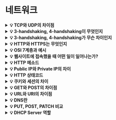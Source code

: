 # 네트워크

<details>
<summary><strong>💡 TCP와 UDP의 차이점</strong></summary>
  <ul>
    <li>TCP는 연결형 서비스, 전송 순서 보장 O, 신뢰성 보장 O, 느림</li>
    <li>UDP는 비연결형 서비스, 전송 순서 보장 X, 신뢰성 보장 X, 빠름</li>
  </ul>
</details>

<details>
<summary><strong>💡 3-handshaking, 4-handshaking이 무엇인지</strong></summary>
  <ul>
    <li>패킷 전송을 위해 논리적 경로를 배정하기 위한 연결 설정 및 해제 과정</li>
  </ul>
</details>

<details>
<summary><strong>💡 3-handshaking, 4-handshaking가 무슨 차이인지</strong></summary>
  <ul>
    <li>연결 해제 과정에서 Server측에서 아직 보낼 데이터가 남아있을 수 있기 때문에 FIN에 대한 ACK만 보내고, Server측에서 데이터를 다 보낸 후 FIN을 보내는 과정이 필요하다.</li>
  </ul>
</details>

<details>
<summary><strong>💡 HTTP와 HTTPS는 무엇인지</strong></summary>
  <ul>
    <li>HTTP</li>
    <ul>
      <li>
      	HyperText Transfer Protocol
      </li>
			<li>
      	웹 상에서 클라이언트와 서버 간에 요청 및 응답으로 정보를 주고 받을 수 있도록 해주는 프로토콜
      </li>
      <li>
      	TCP/UDP를 사용하며, 80번 포트를 사용한다.
      </li>
      <li>
      	비연결성(connectionless) : 클라이언트가 서버에 요청을 보내고 서버가 이에 적절한 응답을 클라이언트로 보낸 후 연결이 바로 끊긴다.
      </li>
      <li>
      	무상태(stateless) : 연결이 끊기는 순간 클라이언트와 서버의 통신은 종료되며 상태 정보를 유지하지 않는다.
      </li>
    </ul>
    <li>HTTPS</li>
    <ul>
      <li>
      	HyperText Transfer Protocol over Secure Socket Layer
      </li>
      <li>
      	HTTP의 보안이 강화된 버전의 프로토콜
      </li>
      <li>
      	기본 TCP/IP 포트로 443번 포트를 사용한다.
      </li>
      <li>
      	소켓 통신에서 일반 텍스트를 이용하는 대신, 웹 상에서 정보를 암호화하는 SSL이나 TLS 프로토콜을 이용해 세션 데이터를 암호화한다.
      </li>
      <li>
      	데이터의 적절한 보호를 보장한다.
      </li>
    </ul>
  </ul>
</details>

<details>
<summary><strong>💡 OSI 7계층과 예시</strong></summary>
  <ul>
    <li>1계층 physical (물리)계층 : 물리적인 연결을 통한 데이터 전송</li>
      	ex) 허브
    <li>2계층 datalink layer(데이터링크 계층) : mac 주소를 사용한 통신, 오류와 재전송 담당.</li>
    		ex) 스위치
    <li>3계층 network layer(네트워크 계층) : 패킷형태의 데이터를 목적지까지 전달</li>
    		ex) ip, route
    <li>4계층 transport layer(전송 계층) : end to end의 신뢰성 있는 통신을 보장</li>
    		ex) tcp, udp
    <li>5계층 session layer(세션 게층) : 응용프로그램간의 대화를 위한 구조 제공 및 관리</li>
    		ex) ssh, tls
    <li>6계층 presentation layer(프리젠테이션 계층) : 데이터 포맷 결정, 포맷을 상호 변환</li>
    		ex) ASCII, JPEG 등
    <li>7계층 application layer(응용 계층) : 사용자 인터페이스 역할</li>
    		ex) http, DNS 등
  </ul>
</details>

<details>
<summary><strong>💡 웹사이트에 접속했을 때 어떤 일이 일어나는가?</strong></summary>
    <li> ex) www.naver.com 을 주소창에 입력하면 어떤 일이 벌어질까?</li><br>    
    <ol>
    <li>사용자가 웹 브라우저를 통해 찾고 싶은 웹 페이지의 URL 주소를 입력함.</li>
    <li>사용자가 입력한 URL 주소 중에서 도메인 네임(domain name) 부분을 DNS 서버에서 검색함.</li>
    <li>DNS 서버에서 해당 도메인 네임에 해당하는 IP 주소를 찾아 사용자가 입력한 URL 정보와 함께 전달함.</li>
    <li>웹 페이지 URL 정보와 전달받은 IP 주소는 HTTP 프로토콜을 사용하여 HTTP 요청 메시지를 생성함. 이렇게 생성된 HTTP 요청 메시지는 TCP 프로토콜을 사용하여 인터넷을 거쳐 해당 IP 주소의 컴퓨터로 전송됨.</li>
    <li>이렇게 도착한 HTTP 요청 메시지는 HTTP 프로토콜을 사용하여 웹 페이지 URL 정보로 변환됨.</li>
    <li>웹 서버는 도착한 웹 페이지 URL 정보에 해당하는 데이터를 검색함.</li>
    <li>검색된 웹 페이지 데이터는 또다시 HTTP 프로토콜을 사용하여 HTTP 응답 메시지를 생성함. 이렇게 생성된 HTTP 응답 메시지는 TCP 프로토콜을 사용하여 인터넷을 거쳐 원래 컴퓨터로 전송됨.  </li>
    <li>도착한 HTTP 응답 메시지는 HTTP 프로토콜을 사용하여 웹 페이지 데이터로 변환됨. </li>
    <li>변환된 웹 페이지 데이터는 웹 브라우저에 의해 출력되어 사용자가 볼 수 있게 됨.</li>
    </ol>
</details>
<details>
<summary><strong>💡 HTTP 메소드</strong></summary>
  <ul>
    <li>POST: 데이터 생성 (Create)</li>
    <li>GET: 데이터 조회 (Read)</li>
    <li>PUT: 데이터 전체 수정 (Update/Replace)</li>
    <li>PATCH: 데이터 부분 수정 (Update/Modify)</li>
    <li>DELETE: 데이터 삭제 (Delete)</li>
  </ul>
</details>

<details>
<summary><strong>💡 Public IP와 Private IP의 차이</strong></summary>
  <ul>
  	<li>공인 IP (Public IP)</li>
		<ul>
    		<li>전세계에서 유일한 IP로, ISP(인터넷 서비스 공급자)가 제공하는 IP주소이다.</li>
    		<li>외부에 공개되어 있기 때문에 인터넷에 연결된 다른 장비로부터 접근이 가능하다.</li>
    		<li>방화벽 등 보안 설정을 해줄 필요가 있다.</li>
		</ul>
	<li>사설 IP (Private IP)
		<ul>
    		<li>특정 네트워크 안에서 사용되는 IP주소</li>
    		<li>IPv4 의 부족으로 인해 모든 네트워크가 공인 IP를 사용하는 것은 불가능하기 때문에 네트워크 안에서 라우터를 통해 할당받는 가상의 주소이다.</li>
    		<li>별도의 설정 없이는 외부에서 접근 불가능하다.</li>
		</ul>
  </ul>
</details>

<details>
<summary><strong>💡 HTTP 상태코드</strong></summary>
  <ul>
    <li>1xx (Informational) : 요청이 수신되어 처리중 → 거의 사용안함</li>
    <li>2xx (Successful) : 요청 정상 처리</li>
    <li>3xx (Redirection) : 요청을 완료하려면 추가 행동이 필요</li>
    <li>4xx (Client Error) : 클라이언트 오류, 잘못된 문법등으로 서버가 요청을 수행할 수 없음</li>
    <li>5xx (Server Error) : 서버 오류, 서버가 정상 요청을 처리하지 못함.</li>
  </ul>
</details>
<details>
<summary><strong>💡 쿠키와 세션의 차이</strong></summary>
  <ul>
    <li>쿠키는 웹사이트 접속시 접속자의 개인장치에 다운로드 되고 브라우저에 저장되는 데이터이다.</li>
    <li>세션는 웹사이트 접속시 방문자메모리에 저장하는 것이 아닌 웹 서버가 세션 아이디 파일을 만들어 서비스가 돌아가고 있는 서버에 저장을 하는것을 말한다.</li>
    <li>차이점
    	<ol>
        <li>정보가 저장되는 위치가 다르다 -> 쿠키는 클라이언트(브라우저)에 저장. 서버는 세션에 저장</li>
        <li>보안 면에서 세션이 우수하다 (서버에서 처리를 해주므로)</li>	
        <li>속도는 쿠키가 빠르다 (서버를 이용하지 않으므로)</li>
      </ol>
    </li>
  </ul>
</details>

<details>
<summary><strong>💡 GET와 POST의 차이점</strong></summary>
  <ul>
    <li>GET 은 데이터를 조회하기 위해 사용되는 방식으로 데이터를 헤더에 추가하여 전송하는 방식이다.
    	<ul>
        <li>URL에 데이터가 노출되므로 보안적으로 중요한 데이터를 포함해서는 안된다.</li>
      </ul>
    </li>
    <li>POST 는 데이터를 추가 및 수정하기 위해 사용되는 방식으로 데이터를 HTTP 메세지의 body에 추가하여 전송하는 방식이다.
    	<ul>
        <li>URL에 데이터가 노출되지 않아 GET 보다는 비교적 안전하다.</li>
        <li>HTTP 메세지의 body는 길이 제한이 없기 때문에 대용량 데이터를 전송할때 적합하다. </li>
      </ul>
    </li>
    <img width="476" alt="스크린샷 2023-02-26 21 39 41" src="https://user-images.githubusercontent.com/67703882/221411001-3acb3111-edd6-48c8-b6ff-bbe841729515.png">
  </ul>
</details>
<details>
<summary><strong>💡 URL와 URI의 차이점</strong></summary>
  <ul>
      <li>URI(Uniform Resource Identifier)
    	<ul>
        <li>특정 리소스를 식별하는 통합 자원 식별자를 의미한다.</li>
        <li>웹 브라우저 파일을 비롯한 리소스를 식별하는 고유한 문자열 시퀀스이다.</li>
      </ul>
    </li>
    <li>URL(Uniform Resource Locator)
    	<ul>
        <li>컴퓨터 네트워크 상에서 통합 자원(리소스)가 어디에 위치하고 있는지 나타내기 위한 규약이다.</li>
        <li>URI의 서브셋이다.</li>
        <li>어떻게 위치를 찾고 도달할 수 있는지까지 포함되어야하기 떄문에 프로토콜(http,https,ftp 등) + 이름 의 형태여야한다. </li>
      </ul>
    </li>
  </ul>
</details>
<details>
<summary><strong>💡 DNS란</strong></summary>
  <ul>
    <li>컴퓨터의 주소를 찾기 위해, 사람이 이해할 수 있는 Domain Name과 숫자로 된 IP 주소를 서로 변환하는 역할을 한다.</li>
    <li>라우팅 시, 많은 Domain이 존재하기 때문에 계층적으로 분리하여 DNS를 관리한다.
    	<ol>
        <li>Root DNS 서버
        	<ul>
            <li>가장 최상위에 위치한다.</li>
            <li>ICANN(국제인터넷주소관리기구)에서 관리한다.</li>
            <li>도메인에 따라 다음 DNS 서버로 라우팅한다.</li>
          </ul>
        </li>
        <li>TLD(Top Level Doamin) 서버
        	<ul>
            <li>.org .com과 같은 일반 최상위 도메인</li>
            <li>.kr등 국가 코드 최상위 도메인</li>
            <li>최상위 도메인의 IP를 저장한다.</li>
            <li>이후, 도메인과 연관된 다음 DNS 서버로 라우팅한다.</li>
          </ul>
        </li>
        <li>Authoritative DNS Server
        	<ul>
            <li>도메인과 IP 주소를 변환한다.</li>
            <li>최종 도착지 도메인의 IP 주소를 얻는다.</li>
          </ul>
        </li>
        <li>Recursive DNS Server (DNS resolver)
        	<ul>
            <li>최종 도착지 도메인의 정보를 캐싱한다.</li>
            <li>DNS 서버가 안내하는 정보에 따라 라우팅한다.</li>
          </ul>
        </li>        
      </ol>
    </li>	
  </ul>
</details>

<details>
<summary><strong>💡 PUT, POST, PATCH 비교</strong></summary>
  <ul>
    <li><strong>POST</strong>: 자원 생성
    	<ul>
        <li><a href="https://developer.mozilla.org/ko/docs/Web/HTTP/Methods/POST">https://developer.mozilla.org/ko/docs/Web/HTTP/Methods/POST</a></li>
        <li><a href="https://developer.mozilla.org/ko/docs/Glossary/Idempotent">멱등성</a> X</li>
      </ul>
    </li>
    <li><strong>PUT</strong>: 자원 생성 및 전체 수정(대체)
    	<ul>
        <li><a href="https://developer.mozilla.org/ko/docs/Web/HTTP/Methods/PUT">https://developer.mozilla.org/ko/docs/Web/HTTP/Methods/PUT</a></li>
        <li>자원 생성으로 동작할 경우 201로 응답해야한다.</li>
        <li>멱등성 O</li>
      </ul>
    </li>
    <li><strong>PATCH</strong>: 자원 부분 수정
    	<ul>
        <li><a href="https://developer.mozilla.org/ko/docs/Web/HTTP/Methods/PATCH">https://developer.mozilla.org/ko/docs/Web/HTTP/Methods/PATCH</a></li>
        <li>자원 생성으로 동작할 경우 201로 응답해야한다.</li>
        <li>멱등성 X</li>
      </ul>
    </li>
  </ul>
</details>

<details>
<summary><strong>💡 DHCP Server 역할</strong></summary>
  DHCP(Dynamic Host Configuration Protocol, 동적 호스트 설정 프로토콜) 서버는 IP를 보유하고, 클라이언트들에게 동적으로 IP 주소를 할당한다.
</details>
